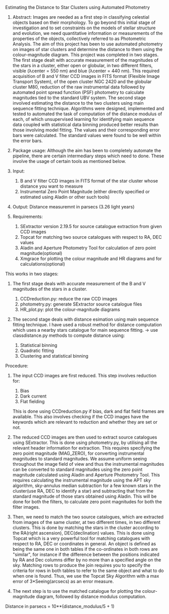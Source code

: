 Estimating the Distance to Star Clusters using Automated Photometry

1. Abstract:
   Images are needed as a first step in classifying celestial objects based on their morphology. 
   To go beyond this initial stage of investigation and to set constraints on the models of stellar structure and evolution, we need quantitative information or measurements of the properties of the objects, collectively referred to as Photometric Analysis. 
   The aim of this project has been to use automated photometry on images of star clusters and determine the distance to them using the colour-magnitude diagram. This project was completed in two stages. 
   The first stage dealt with accurate measurement of the magnitudes of the stars in a cluster, either open or globular, in two different filters, visible (λcenter = 550 nm) and blue (λcenter = 440 nm). 
   This required acquisition of B and V filter CCD images in FITS format (Flexible Image Transport System), of the open cluster NGC 2420 and the globular cluster M80, reduction of the raw instrumental data followed by automated point spread function (PSF) photometry to calculate magnitudes tied to the standard UBV system. 
   The second stage involved estimating the distance to the two clusters using main sequence fitting technique. 
   Algorithms were designed, implemented and tested to automated the task of computation of the distance modulus of each, of which unsupervised learning for identifying main sequence data coupled with statistical data binning produced better results than those involving model fitting. 
   The values and their corresponding error bars were calculated. The standard values were found to be well within the error bars.

2. Package usage:
   Although the aim has been to completely automate the pipeline, there are certain intermediary steps which need to done.
   These involve the usage of certain tools as mentioned below.

3. Input:
    1. B and V filter CCD images in FITS format of the star cluster whose distance you want to measure
    2. Instrumental Zero Point Magnitude (either directly specified or estimated using Aladin or other such tools)

4. Output:
    Distance measuremnt in parsecs (3.26 light years)
   
5. Requirements:
    1. SExtractor version 2.19.5 for source catalogue extraction from given CCD images
    2. Topcat for matching two source catalogues with respect to RA, DEC values
    3. Aladin and Aperture Photometry Tool for calculation of zero point magnitude(optional)
    4. Xmgrace for plotting the colour magnitude and HR diagrams and for calculations(optional)

This works in two stages:

1. The first stage deals with accurate measurement of the B and V magnitudes of the stars in a cluster. 
    1. CCDreduction.py: reduce the raw CCD images
    2. photometry.py: generate SExtractor source catalogue files
    3. HR_plot.py: plot the colour-magnitude diagrams

2. The second stage deals with distance esimation using main sequence fitting technique. 
I have used a robust method for distance computation which uses a nearby stars catalogue for main sequence fitting.
-> use classdistance.py methods to compute distance using:
    1. Statistical binning
    2. Quadratic fitting
    3. Clustering and statistical binning

Procedure:

1. The input CCD images are first reduced. This step involves reduction for:
	1. Bias
	2. Dark current 
	3. Flat fielding
    
    This is done using CCDreduction.py if bias, dark and flat field frames are available. This also involves checking if the CCD images have the keywords which are relevant to reduction and whether they are set or not.
    
2. The reduced CCD images are then used to extract source catalogues using SExtractor. This is done using photometry.py, by utilising all the relevant header information for extraction. This requires specifying the zero point magnitude (MAG_ZERO), for converting instrumental magnitudes to standard magnitudes.
   We assume uniform seeing throughout the image field of view and thus the instrumental magnitudes can be converted to standard magnitudes using the zero point magnitude calculated using Aladin and Aperture Photometry Tool. 
   This requires calculating the instrumental magnitude using the APT sky algorithm, sky-annulus median subtraction for a few known stars in the cluster(use RA, DEC to identify a star) and subtracting that from the standard magnitude of those stars obtained using Aladin. This will be done for both the filters, to calculate zero point magnitudes for both the filter images.

3. Then, we need to match the two source catalogues, which are extracted from images of the same cluster, at two different times, in two different clusters. This is done by matching the stars in the cluster according to the RA(right ascension), DEC(declination) values. This is done using Topcat which is a very powerful tool for matching catalogues with respect to RA, DEC or coordinates in general. 
   An object is defined as being the same one in both tables if the co-ordinates in both rows are "similar", for instance if the difference between the positions indicated by RA and Dec columns differ by no more than a specified angle on the sky. Matching rows to produce the join requires you to specify the criteria for rows in both tables to refer to the same object and what to do when one is found.
   Thus, we use the Topcat Sky Algorithm with a max error of 3*Seeing(arcsecs) as an error measure.

4. The next step is to use the matched catalogue for plotting the colour-magnitude diagram, followed by distance modulus computation.

Distance in parsecs = 10**(distance_modulus/5 + 1)
